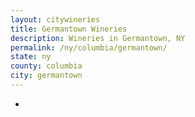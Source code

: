 ```yaml
---
layout: citywineries
title: Germantown Wineries
description: Wineries in Germantown, NY
permalink: /ny/columbia/germantown/
state: ny
county: columbia
city: germantown
---
```

-
